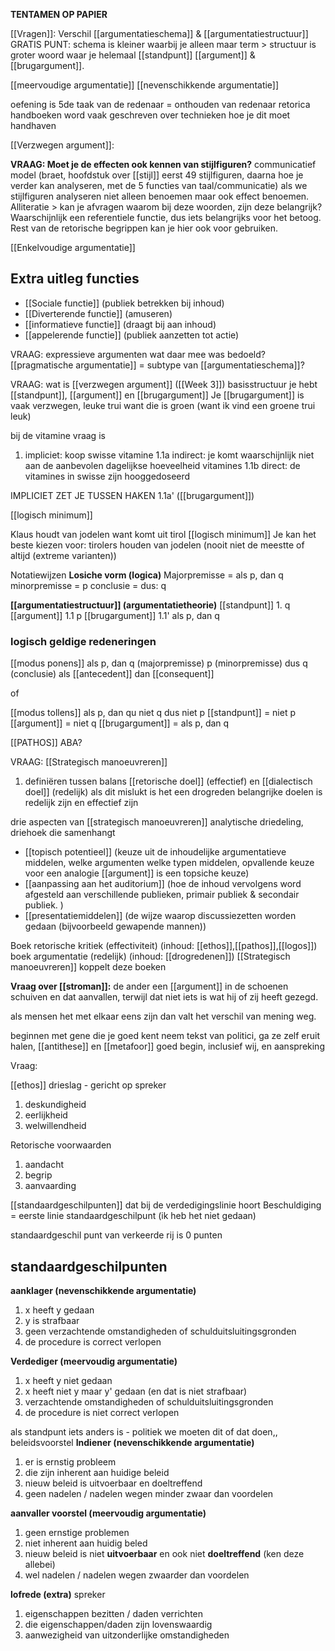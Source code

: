 **TENTAMEN OP PAPIER**

[[Vragen]]:
Verschil [[argumentatieschema]] & [[argumentatiestructuur]]
GRATIS PUNT: schema is kleiner waarbij je alleen maar term > structuur is groter woord waar je helemaal [[standpunt]] [[argument]] & [[brugargument]].

[[meervoudige argumentatie]]
[[nevenschikkende argumentatie]]

oefening is 5de taak van de redenaar = onthouden van redenaar
retorica handboeken word vaak geschreven over technieken hoe je dit moet handhaven

[[Verzwegen argument]]: 

**VRAAG: Moet je de effecten ook kennen van stijlfiguren?**
communicatief model (braet, hoofdstuk over [[stijl]] eerst 49 stijlfiguren, daarna hoe je verder kan analyseren, met de 5 functies van taal/communicatie)
als we stijlfiguren analyseren niet alleen benoemen maar ook effect benoemen.
Alliteratie > kan je afvragen waarom bij deze woorden, zijn deze belangrijk?
Waarschijnlijk een referentiele functie, dus iets belangrijks voor het betoog.
Rest van de retorische begrippen kan je hier ook voor gebruiken.

[[Enkelvoudige argumentatie]]

Extra uitleg functies
- 
- [[Sociale functie]] (publiek betrekken bij inhoud)
- [[Diverterende functie]] (amuseren)
- [[informatieve functie]] (draagt bij aan inhoud)
- [[appelerende functie]] (publiek aanzetten tot actie)

VRAAG: expressieve argumenten wat daar mee was bedoeld?
[[pragmatische argumentatie]] = subtype van [[argumentatieschema]]?


VRAAG: wat is [[verzwegen argument]] ([[Week 3]])
basisstructuur je hebt [[standpunt]], [[argument]] en [[brugargument]]
Je [[brugargument]] is vaak verzwegen, leuke trui want die is groen (want ik vind een groene trui leuk)

bij de vitamine vraag is 
1. impliciet: koop swisse vitamine
1.1a indirect: je komt waarschijnlijk niet aan de aanbevolen dagelijkse hoeveelheid vitamines
1.1b direct: de vitamines in swisse zijn hooggedoseerd

IMPLICIET ZET JE TUSSEN HAKEN 1.1a' ([[brugargument]])

[[logisch minimum]]

Klaus houdt van jodelen want komt uit tirol
[[logisch minimum]] 
Je kan het beste kiezen voor: tirolers houden van jodelen (nooit niet de meestte of altijd (extreme varianten))


Notatiewijzen
**Losiche vorm (logica)**
Majorpremisse = als p, dan q
minorpremisse = p
conclusie = dus: q

**[[argumentatiestructuur]] (argumentatietheorie)**
[[standpunt]] 1. q
[[argument]]  1.1 p
[[brugargument]] 1.1' als p, dan q

### logisch geldige redeneringen
[[modus ponens]]
als p, dan q (majorpremisse)
p  (minorpremisse)
dus q (conclusie)
als [[antecedent]] dan [[consequent]]

of 

[[modus tollens]]
als p, dan qu
niet q
dus niet p
[[standpunt]] = niet p
[[argument]] = niet q
[[brugargument]] = als p, dan q


[[PATHOS]] ABA?

VRAAG: [[Strategisch manoeuvreren]]
1. definiëren tussen balans [[retorische doel]] (effectief) en [[dialectisch doel]] (redelijk)
		als dit mislukt is het een drogreden
belangrijke doelen is redelijk zijn en effectief zijn

drie aspecten van [[strategisch manoeuvreren]]
analytische driedeling, driehoek die samenhangt
- [[topisch potentieel]] (keuze uit de inhoudelijke argumentatieve middelen, welke argumenten welke typen middelen, opvallende keuze voor een analogie [[argument]] is een topsiche keuze)
- [[aanpassing aan het auditorium]] (hoe de inhoud vervolgens word afgesteld aan verschillende publieken, primair publiek & secondair publiek. )
- [[presentatiemiddelen]] (de wijze waarop discussiezetten worden gedaan (bijvoorbeeld gewapende mannen))

Boek retorische kritiek (effectiviteit) (inhoud: [[ethos]],[[pathos]],[[logos]])
boek argumentatie (redelijk) (inhoud: [[drogredenen]])
[[Strategisch manoeuvreren]] koppelt deze boeken 

**Vraag over [[stroman]]:**
de ander een [[argument]] in de schoenen schuiven en dat aanvallen, terwijl dat niet iets is wat hij of zij heeft gezegd.

als mensen het met elkaar eens zijn dan valt het verschil van mening weg.

beginnen met gene die je goed kent
neem tekst van politici, ga ze zelf eruit halen, [[antithese]] en [[metafoor]] goed begin, inclusief wij, en aanspreking

Vraag: 

[[ethos]] drieslag - gericht op spreker
1. deskundigheid
2. eerlijkheid
3. welwillendheid

Retorische voorwaarden
1. aandacht
2. begrip
3. aanvaarding

[[standaardgeschilpunten]] dat bij de verdedigingslinie hoort 
Beschuldiging = eerste linie standaardgeschilpunt (ik heb het niet gedaan)


standaardgeschil punt van verkeerde rij is 0 punten

## standaardgeschilpunten
**aanklager (nevenschikkende argumentatie)**
1. x heeft y gedaan
2. y is strafbaar
3. geen verzachtende omstandigheden of schulduitsluitingsgronden
4. de procedure is correct verlopen

**Verdediger (meervoudig argumentatie)**
1. x heeft y niet gedaan
2. x heeft niet y maar y' gedaan (en dat is niet strafbaar)
3. verzachtende omstandigheden of schulduitsluitingsgronden
4. de procedure is niet correct verlopen

als standpunt iets anders is - politiek
we moeten dit of dat doen,, beleidsvoorstel
**Indiener (nevenschikkende argumentatie)**
1. er is ernstig probleem
2. die zijn inherent aan huidige beleid
3. nieuw beleid is uitvoerbaar en doeltreffend
4. geen nadelen / nadelen wegen minder zwaar dan voordelen

**aanvaller voorstel (meervoudig argumentatie)**
1. geen ernstige problemen
2. niet inherent aan huidig beled
3. nieuw beleid is niet **uitvoerbaar** en ook niet **doeltreffend** (ken deze allebei)
4. wel nadelen / nadelen wegen zwaarder dan voordelen

**lofrede (extra)**
spreker
1. eigenschappen bezitten / daden verrichten
2. die eigenschappen/daden zijn lovenswaardig
3. aanwezigheid van uitzonderlijke omstandigheden




